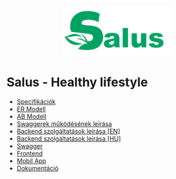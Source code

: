 <p align="center">
<img src="./docs/Full_Logo.png" alt="Full_Logo" width="250"/>
</p>

# Salus - Healthy lifestyle

- [Specifikációk](https://github.com/14A-C-Salus/Others/blob/main/docs/spec.md)
- [ER Modell](https://github.com/14A-C-Salus/Others/blob/main/docs/ER.md)
- [AB Modell](https://github.com/14A-C-Salus/Others/blob/main/docs/AB.md)
- [Swaggerek működésének leírása](https://github.com/14A-C-Salus/Others/blob/main/docs/swagger.md)
- [Backend szolgáltatások leírása \[EN\]](https://github.com/14A-C-Salus/Others/blob/main/docs/Backend_services_EN.md)
- [Backend szolgáltatások leírása \[HU\]](https://github.com/14A-C-Salus/Others/blob/main/docs/Backend_services_HU.md)
- [Swagger](https://salus.azurewebsites.net/swagger/index.html)
- [Frontend](https://salus-healthy-lifestyle.netlify.app/)
- [Mobil App](https://drive.google.com/file/d/1p--CU_NnUhrezvONd22_oK1GLw1VzdLh/view?usp=share_link)
- [Dokumentáció](https://github.com/14A-C-Salus/Others/blob/main/docs/Dokumentáció.pdf)
